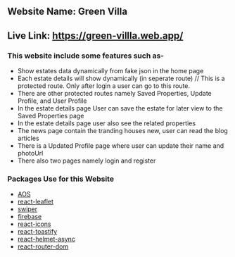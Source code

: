 ## Website Name: Green Villa
## Live Link: https://green-villla.web.app/
### This website include some features such as-
+ Show estates data dynamically from fake json in the home page
+ Each estate details will show dynamically (in seperate route) // This is a protected route. Only after login a user can go to this route.
+ There are other protected routes namely Saved Properties, Update Profile, and User Profile
+ In the estate details page User can save the estate for later view to the Saved Properties page
+ In the estate details page user also see the related properties
+ The news page contain the tranding houses new, user can read the blog articles
+ There is a Updated Profile page where user can update their name and photoUrl
+ There also two pages namely login and register

### Packages Use for this Website  
- [AOS](https://github.com/michalsnik/aos)
- [react-leaflet](https://react-leaflet.js.org/)
- [swiper](https://swiperjs.com/react)
- [firebase](https://firebase.google.com/)
- [react-icons](https://react-icons.github.io/react-icons/)
- [react-toastify](https://fkhadra.github.io/react-toastify/)
- [react-helmet-async](https://github.com/staylor/react-helmet-async)
- [react-router-dom](https://reactrouter.com/web/guides/quick-start)
